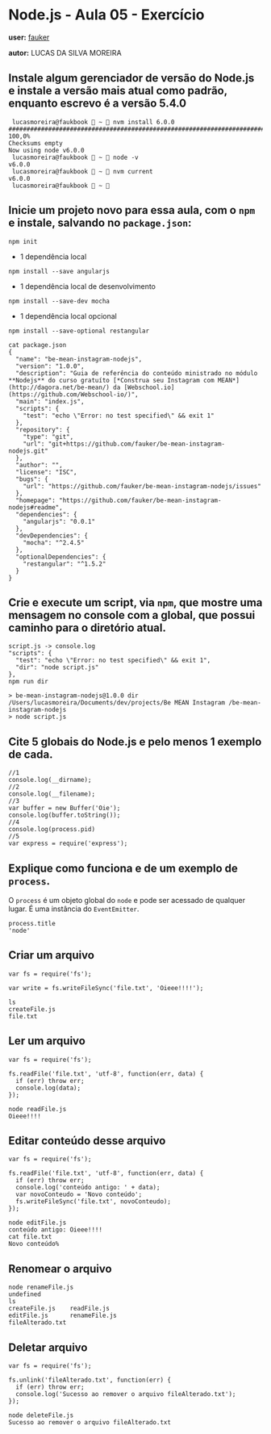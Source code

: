 # Node.js - Aula 05 - Exercício

**user:** [fauker](http://github.com/fauker)

**autor:** LUCAS DA SILVA MOREIRA


## Instale algum gerenciador de versão do Node.js e instale a versão mais atual como padrão, enquanto escrevo é a versão 5.4.0
```
 lucasmoreira@faukbook  ~  nvm install 6.0.0
######################################################################## 100,0%
Checksums empty
Now using node v6.0.0
 lucasmoreira@faukbook  ~  node -v
v6.0.0
 lucasmoreira@faukbook  ~  nvm current
v6.0.0
 lucasmoreira@faukbook  ~ 
```

## Inicie um projeto novo para essa aula, com o `npm` e instale, salvando no `package.json`:
```
npm init
```

- 1 dependência local
```
npm install --save angularjs
```
- 1 dependência local de desenvolvimento
```
npm install --save-dev mocha
```
- 1 dependência local opcional
```
npm install --save-optional restangular
```

```
cat package.json
{
  "name": "be-mean-instagram-nodejs",
  "version": "1.0.0",
  "description": "Guia de referência do conteúdo ministrado no módulo **Nodejs** do curso gratuíto [*Construa seu Instagram com MEAN*](http://dagora.net/be-mean/) da [Webschool.io](https://github.com/Webschool-io/)",
  "main": "index.js",
  "scripts": {
    "test": "echo \"Error: no test specified\" && exit 1"
  },
  "repository": {
    "type": "git",
    "url": "git+https://github.com/fauker/be-mean-instagram-nodejs.git"
  },
  "author": "",
  "license": "ISC",
  "bugs": {
    "url": "https://github.com/fauker/be-mean-instagram-nodejs/issues"
  },
  "homepage": "https://github.com/fauker/be-mean-instagram-nodejs#readme",
  "dependencies": {
    "angularjs": "0.0.1"
  },
  "devDependencies": {
    "mocha": "^2.4.5"
  },
  "optionalDependencies": {
    "restangular": "^1.5.2"
  }
}
```

## Crie e execute um script, via `npm`, que mostre uma mensagem no console com a global, que possui caminho para o diretório atual.
```
script.js -> console.log
"scripts": {
  "test": "echo \"Error: no test specified\" && exit 1",
  "dir": "node script.js"
},
npm run dir

> be-mean-instagram-nodejs@1.0.0 dir /Users/lucasmoreira/Documents/dev/projects/Be MEAN Instagram /be-mean-instagram-nodejs
> node script.js
```

## Cite 5 globais do Node.js e pelo menos 1 exemplo de cada.
```
//1
console.log(__dirname);
//2
console.log(__filename);
//3
var buffer = new Buffer('Oie');
console.log(buffer.toString());
//4
console.log(process.pid)
//5
var express = require('express');
```

## Explique como funciona e de um exemplo de `process`.
O `process` é um objeto global do `node` e pode ser acessado de qualquer
lugar. É uma instância do `EventEmitter`.

```
process.title
'node'
```

## Criar um arquivo
```
var fs = require('fs');

var write = fs.writeFileSync('file.txt', 'Oieee!!!!');

ls
createFile.js
file.txt
```

## Ler um arquivo
```
var fs = require('fs');

fs.readFile('file.txt', 'utf-8', function(err, data) {
  if (err) throw err;
  console.log(data);
});

node readFile.js
Oieee!!!!
```

## Editar conteúdo desse arquivo
```
var fs = require('fs');

fs.readFile('file.txt', 'utf-8', function(err, data) {
  if (err) throw err;
  console.log('conteúdo antigo: ' + data);
  var novoConteudo = 'Novo conteúdo';
  fs.writeFileSync('file.txt', novoConteudo);
});

node editFile.js
conteúdo antigo: Oieee!!!!
cat file.txt
Novo conteúdo%
```

## Renomear o arquivo
```
node renameFile.js
undefined
ls
createFile.js    readFile.js
editFile.js      renameFile.js
fileAlterado.txt
```

## Deletar arquivo
```
var fs = require('fs');

fs.unlink('fileAlterado.txt', function(err) {
  if (err) throw err;
  console.log('Sucesso ao remover o arquivo fileAlterado.txt');
});

node deleteFile.js
Sucesso ao remover o arquivo fileAlterado.txt
```

